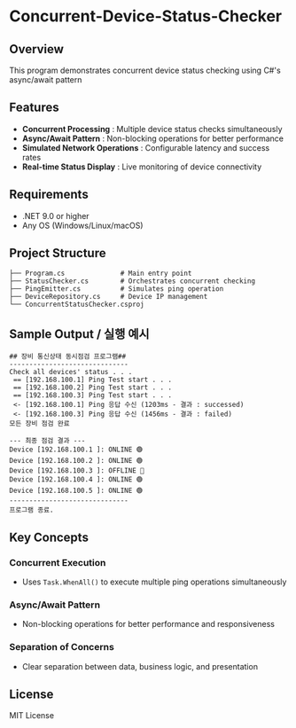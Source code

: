 # Concurrent-Device-Status-Checker

## Overview
This program demonstrates concurrent device status checking using C#'s async/await pattern


## Features
- **Concurrent Processing** : Multiple device status checks simultaneously
- **Async/Await Pattern** : Non-blocking operations for better performance  
- **Simulated Network Operations** : Configurable latency and success rates
- **Real-time Status Display** : Live monitoring of device connectivity

## Requirements 

- .NET 9.0 or higher
- Any OS (Windows/Linux/macOS)

## Project Structure

```
├── Program.cs              # Main entry point
├── StatusChecker.cs        # Orchestrates concurrent checking
├── PingEmitter.cs          # Simulates ping operation
├── DeviceRepository.cs     # Device IP management
└── ConcurrentStatusChecker.csproj
```

## Sample Output / 실행 예시

```
## 장비 통신상태 동시점검 프로그램##
------------------------------
Check all devices' status . . .
 == [192.168.100.1] Ping Test start . . . 
 == [192.168.100.2] Ping Test start . . . 
 == [192.168.100.3] Ping Test start . . . 
 <- [192.168.100.1] Ping 응답 수신 (1203ms - 결과 : successed)
 <- [192.168.100.3] Ping 응답 수신 (1456ms - 결과 : failed)
모든 장비 점검 완료

--- 최종 점검 결과 ---
Device [192.168.100.1 ]: ONLINE 🟢
Device [192.168.100.2 ]: ONLINE 🟢
Device [192.168.100.3 ]: OFFLINE 🔴
Device [192.168.100.4 ]: ONLINE 🟢
Device [192.168.100.5 ]: ONLINE 🟢
------------------------------
프로그램 종료.
```

## Key Concepts

### Concurrent Execution
- Uses `Task.WhenAll()` to execute multiple ping operations simultaneously

### Async/Await Pattern
- Non-blocking operations for better performance and responsiveness

### Separation of Concerns 
- Clear separation between data, business logic, and presentation


## License

MIT License
